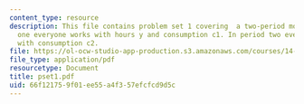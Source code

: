 ```yaml
---
content_type: resource
description: This file contains problem set 1 covering  a two-period model. In period
  one everyone works with hours y and consumption c1. In period two everyone is retired
  with consumption c2.
file: https://ol-ocw-studio-app-production.s3.amazonaws.com/courses/14-472-public-economics-ii-spring-2004/66f121759f01ee55a4f357efcfcd9d5c_pset1.pdf
file_type: application/pdf
resourcetype: Document
title: pset1.pdf
uid: 66f12175-9f01-ee55-a4f3-57efcfcd9d5c
---
```

